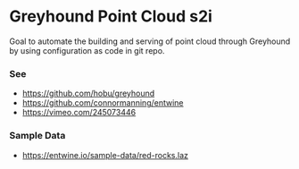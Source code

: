 Greyhound Point Cloud s2i
===

Goal to automate the building and serving of point cloud through Greyhound by using configuration as code in git repo.

### See
- https://github.com/hobu/greyhound
- https://github.com/connormanning/entwine
- https://vimeo.com/245073446

### Sample Data
- https://entwine.io/sample-data/red-rocks.laz
